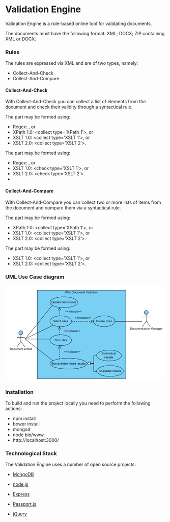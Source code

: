 # Validation Engine

Validation Engine is a rule-based online tool for validating documents. 

The documents must have the following format: XML; DOCX; ZIP containing XML or DOCX.

### Rules

The rules are expressed via XML and are of two types, namely:
- Collect-And-Check
- Collect-And-Compare

#### Collect-And-Check
With Collect-And-Check you can collect a list of elements from the document and check their validity through a syntactical rule.

The <collect> part may be formed using:
- Regex: <collect type=’Regex’>, or
- XPath 1.0: <collect type=’XPath 1’>, or
- XSLT 1.0: <collect type=’XSLT 1’>, or
- XSLT 2.0: <collect type=’XSLT 2’>.

The <check> part may be formed using:
- Regex: <check type=’Regex’>, or
- XSLT 1.0: <check type=’XSLT 1’>, or
- XSLT 2.0: <check type=’XSLT 2’>.
- 
#### Collect-And-Compare
With Collect-And-Compare you can collect two or more lists of items from the document and compare them via a syntactical rule.

The <collect> part may be formed using:
- XPath 1.0: <collect type=’XPath 1’>, or
- XSLT 1.0: <collect type=’XSLT 1’>, or
- XSLT 2.0: <collect type=’XSLT 2’>.

The <compare> part may be formed using:
- XSLT 1.0: <collect type=’XSLT 1’>, or
- XSLT 2.0: <collect type=’XSLT 2’>.

### UML Use Case diagram

![alt text](https://github.com/tomOgn/ValidationEngine/blob/master/use-case-validator.png)

### Installation
To build and run the project locally you need to perform the following actions:
  - npm install
  - bower install
  - mongod
  - node bin/www
  - http://localhost:3000/

### Technological Stack
The Validation Engine uses a number of open source projects:

* [MongoDB]
* [node.js]
* [Express]
* [Passport.js]
* [jQuery]

 
   [node.js]: <http://nodejs.org>
   [jQuery]: <http://jquery.com>
   [express]: <http://expressjs.com>
   [Passport.js]: <http://passportjs.org> 
   [MongoDB]: <https://www.mongodb.com>
